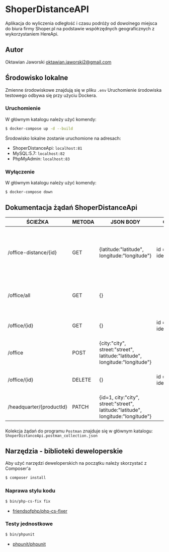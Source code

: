 # ShoperDistanceAPI
Aplikacja do wyliczenia odległość i czasu podróży od dowolnego miejsca do biura firmy Shoper.pl na podstawie współrzędnych geograficznych
z wykorzystaniem HereApi.

## Autor
Oktawian Jaworski
oktawian.jaworski2@gmail.com

## Środowisko lokalne
Zmienne środowiskowe znajdują się w pliku `.env`
Uruchomienie środowiska testowego odbywa się przy użyciu Dockera.

### Uruchomienie
W głównym katalogu należy użyć komendy:
```bash
$ docker-compose up -d --build
```

Środowisko lokalne zostanie uruchomione na adresach:
- ShoperDistanceApi: `localhost:81`
- MySQL:5.7: `localhost:82`
- PhpMyAdmin: `localhost:83`

### Wyłączenie
W głównym katalogu należy użyć komendy:
```bash
$ docker-compose down
```

## Dokumentacja żądań ShoperDistanceApi

|           ŚCIEŻKA        |  METODA |                                  JSON BODY                                     |         QUERY       |                     OPIS
|--------------------------|---------|--------------------------------------------------------------------------------|---------------------|--------------------------------------------------
| /office-distance/{id}    |  GET    |               {latitude:"latitude", longitude:"longitude"}                     |  id = identyfikator |Wyliczenie odległości i czasu podróży od dowolnego miejsca do biura firmy Shoper.pl
| /office/all              |  GET    |                                     {}                                         |                     |Pobranie wszystkich biur zapisanych w bazie danych
| /office/{id}             |  GET    |                                     {}                                         |  id = identyfikator |Pobranie biura na podstawie identyfikatora
| /office                  |  POST   |{city:"city", street:"street", latitude:"latitude", longitude:"longitude"}      |                     |Dodanie nowego adresu biura
| /office/{id}             |  DELETE |                                     {}                                         |  id = identyfikator |Usunięcie adresu biura na podstawie identyfikatora
| /headquarter/{productId} |  PATCH  |{id=1, city:"city", street:"street", latitude:"latitude", longitude:"longitude"}|                     |Edycja adresu już isniejącego biura

###
Kolekcja żądań do programu `Postman` znajduje się w głównym katalogu:
`ShoperDistanceApi.postman_collection.json`

## Narzędzia - biblioteki deweloperskie
Aby użyć narzędzi deweloperskich na początku należy skorzystać z Composer'a
```bash
$ composer install
```

### Naprawa stylu kodu
```bash
$ bin/php-cs-fix fix
```
- [friendsofphp/php-cs-fixer](https://packagist.org/packages/friendsofphp/php-cs-fixer)

### Testy jednostkowe
```bash
$ bin/phpunit
```
- [phpunit/phpunit](https://packagist.org/packages/phpunit/phpunit)
